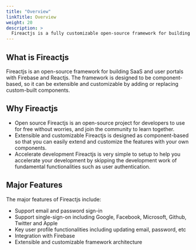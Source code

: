 ```yaml
---
title: "Overview"
linkTitle: Overview
weight: 20
description: >
  Fireactjs is a fully customizable open-source framework for building SaaS and user portals with Firebase and Reactjs.
---
```

## What is Fireactjs

Fireactjs is an open-source framework for building SaaS and user portals with Firebase and Reactjs. The framework is designed to be component-based, so it can be extensible and customizable by adding or replacing custom-built components.

## Why Fireactjs

- Open source
Fireactjs is an open-source project for developers to use for free without worries, and join the community to learn together.
- Extensible and customizable
Fireactjs is designed as component-based so that you can easily extend and customize the features with your own components.
- Accelerate development
Fireactjs is very simple to setup to help you accelerate your development by skipping the development work of fundamental functionalities such as user authentication.

## Major Features

The major features of Fireactjs include:

- Support email and password sign-in
- Support single-sign-on including Google, Facebook, Microsoft, Github, Twitter and Apple
- Key user profile functionalities including updating email, password, etc
- Integration with Firebase
- Extensible and customizable framework architecture